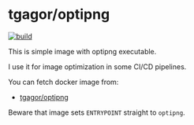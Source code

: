 tgagor/optipng
===============

[![build](https://github.com/tgagor/docker-optipng/actions/workflows/build.yml/badge.svg?branch=master)](https://github.com/tgagor/docker-optipng/actions/workflows/build.yml)

This is simple image with optipng executable.

I use it for image optimization in some CI/CD pipelines.

You can fetch docker image from:
* [tgagor/optipng](https://hub.docker.com/repository/docker/tgagor/optipng)

Beware that image sets `ENTRYPOINT` straight to `optipng`.
